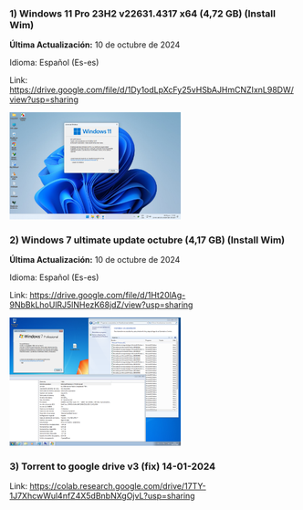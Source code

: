 ### 1) Windows 11 Pro 23H2 v22631.4317 x64 (4,72 GB) (Install Wim)

**Última Actualización:** 10 de octubre de 2024

Idioma: Español (Es-es)

Link:
https://drive.google.com/file/d/1Dy1odLpXcFy25vHSbAJHmCNZIxnL98DW/view?usp=sharing

<img src="win11.png" alt="Logo de mi proyecto" width="300" />

### 2) Windows 7 ultimate update octubre (4,17 GB) (Install Wim)

**Última Actualización:** 10 de octubre de 2024

Idioma: Español (Es-es)

Link:
https://drive.google.com/file/d/1Ht20lAg-9NbBkLhoUlRJ5lNHezK68jdZ/view?usp=sharing

<img src="win7.png" alt="Logo de mi proyecto" width="300" />

### 3) Torrent to google drive v3 (fix) 14-01-2024

Link: https://colab.research.google.com/drive/17TY-1J7XhcwWul4nfZ4X5dBnbNXgOjvL?usp=sharing
